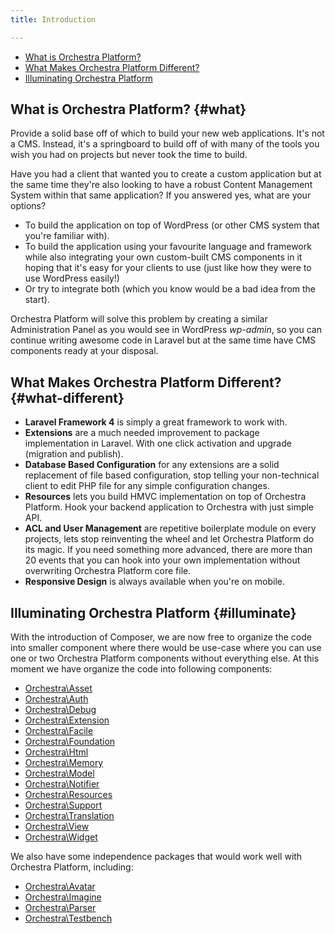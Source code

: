 ```yaml
---
title: Introduction

---
```


* [What is Orchestra Platform?](#what)
* [What Makes Orchestra Platform Different?](#what-different)
* [Illuminating Orchestra Platform](#illuminate)

## What is Orchestra Platform? {#what}

Provide a solid base off of which to build your new web applications. It's not a CMS. Instead, it's a springboard to build off of with many of the tools you wish you had on projects but never took the time to build.

Have you had a client that wanted you to create a custom application but at the same time they're also looking to have a robust Content Management System within that same application? If you answered yes, what are your options?

* To build the application on top of WordPress (or other CMS system that you're familiar with).
* To build the application using your favourite language and framework while also integrating your own custom-built CMS components in it hoping that it's easy for your clients to use (just like how they were to use WordPress easily!)
* Or try to integrate both (which you know would be a bad idea from the start).

Orchestra Platform will solve this problem by creating a similar Administration Panel as you would see in WordPress *wp-admin*, so you can continue writing awesome code in Laravel but at the same time have CMS components ready at your disposal.


## What Makes Orchestra Platform Different? {#what-different}

* **Laravel Framework 4** is simply a great framework to work with.
* **Extensions** are a much needed improvement to package implementation in Laravel. With one click activation and upgrade (migration and publish).
* **Database Based Configuration** for any extensions are a solid replacement of file based configuration, stop telling your non-technical client to edit PHP file for any simple configuration changes.
* **Resources** lets you build HMVC implementation on top of Orchestra Platform. Hook your backend application to Orchestra with just simple API.
* **ACL and User Management** are repetitive boilerplate module on every projects, lets stop reinventing the wheel and let Orchestra Platform do its magic. If you need something more advanced, there are more than 20 events that you can hook into your own implementation without overwriting Orchestra Platform core file.
* **Responsive Design** is always available when you're on mobile.

## Illuminating Orchestra Platform {#illuminate}

With the introduction of Composer, we are now free to organize the code into smaller component where there would be use-case where you can use one or two Orchestra Platform components without everything else. At this moment we have organize the code into following components:

* [Orchestra\Asset]({doc-url}/components/asset)
* [Orchestra\Auth]({doc-url}/components/auth)
* [Orchestra\Debug]({doc-url}/components/debug)
* [Orchestra\Extension]({doc-url}/components/extension)
* [Orchestra\Facile]({doc-url}/components/facile)
* [Orchestra\Foundation]({doc-url}/components/foundation)
* [Orchestra\Html]({doc-url}/components/html)
* [Orchestra\Memory]({doc-url}/components/memory)
* [Orchestra\Model]({doc-url}/components/model)
* [Orchestra\Notifier]({doc-url}/components/notifier)
* [Orchestra\Resources]({doc-url}/components/resources)
* [Orchestra\Support]({doc-url}/components/support)
* [Orchestra\Translation]({doc-url}/components/translation)
* [Orchestra\View]({doc-url}/components/view)
* [Orchestra\Widget]({doc-url}/components/widget)

We also have some independence packages that would work well with Orchestra Platform, including:

* [Orchestra\Avatar]({doc-url}/components/avatar)
* [Orchestra\Imagine]({doc-url}/components/imagine)
* [Orchestra\Parser]({doc-url}/components/parser)
* [Orchestra\Testbench]({doc-url}/components/testbench)
